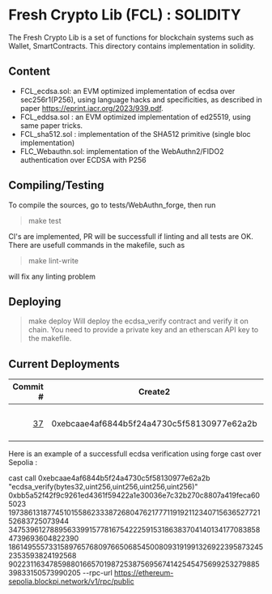 # Fresh Crypto Lib (FCL) : SOLIDITY

The Fresh Crypto Lib is a set of functions for blockchain systems such as Wallet, SmartContracts.
This directory contains implementation in solidity.


## Content

* FCL_ecdsa.sol: an EVM optimized implementation of ecdsa over sec256r1(P256), using language hacks and specificities, as described in paper https://eprint.iacr.org/2023/939.pdf.
* FCL_eddsa.sol   : an EVM optimized implementation of ed25519, using same paper tricks.
* FCL_sha512.sol : implementation of the SHA512 primitive (single bloc implementation)
* FLC_Webauthn.sol: implementation of the WebAuthn2/FIDO2 authentication over ECDSA with P256
<!--- FCL_ecdaa.sol: an EVM version of the ECDAA anonymous attestation for anonymous airdrops -->

## Compiling/Testing

To compile the sources, go to tests/WebAuthn_forge, then run

>make test

CI's are implemented, PR will be successfull if linting and all tests are OK. There are usefull commands in the makefile, such as 

>make lint-write 

will fix any linting problem

## Deploying

>make deploy 
Will deploy the ecdsa_verify contract and verify it on chain. You need to provide a private key and an etherscan API key to the makefile.



## Current Deployments

| Commit # | Create2 | Mainnets | Testnets |
|--------:|---------|:--:|:----|
||         |  |         |
|[37](https://github.com/rdubois-crypto/FreshCryptoLib/commit/29f60f19d3a07ec501ce36429f9688d9be372368)| 0xebcaae4af6844b5f24a4730c5f58130977e62a2b    | [Polygon](https://polygonscan.com/address/0xebcaae4af6844b5f24a4730c5f58130977e62a2b#code)  | [Optimism](https://goerli-optimism.etherscan.io/address/0xebcaae4af6844b5f24a4730c5f58130977e62a2b#code), [Sepolia](https://sepolia.etherscan.io/address/0xebcaae4af6844b5f24a4730c5f58130977e62a2b#code), [Linea](https://explorer.goerli.linea.build/address/0xEBCaaE4Af6844B5F24A4730C5f58130977E62A2B/contracts#address-tabs)  |  


Here is an example of a successfull ecdsa verification using forge cast over Sepolia :

cast call 0xebcaae4af6844b5f24a4730c5f58130977e62a2b         "ecdsa_verify(bytes32,uint256,uint256,uint256,uint256)"         0xbb5a52f42f9c9261ed4361f59422a1e30036e7c32b270c8807a419feca605023         19738613187745101558623338726804762177711919211234071563652772152683725073944         34753961278895633991577816754222591531863837041401341770838584739693604822390         18614955573315897657680976650685450080931919913269223958732452353593824192568         90223116347859880166570198725387569567414254547569925327988539833150573990205 --rpc-url https://ethereum-sepolia.blockpi.network/v1/rpc/public

